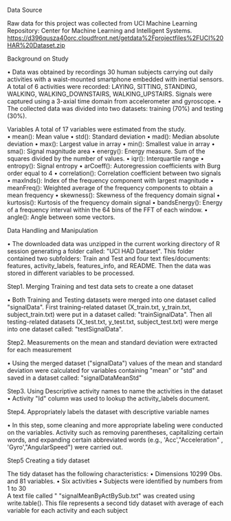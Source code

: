 Data Source

Raw data for this project was collected from UCI Machine Learning Repository: Center for Machine Learning and Intelligent Systems. https://d396qusza40orc.cloudfront.net/getdata%2Fprojectfiles%2FUCI%20HAR%20Dataset.zip 

Background on Study

•	Data was obtained by recordings 30 human subjects carrying out daily activities with a waist-mounted smartphone embedded with inertial sensors. A total of 6 activities were recorded: LAYING, SITTING, STANDING, WALKING, WALKING_DOWNSTAIRS, WALKING_UPSTAIRS. Signals were captured using a 3-axial time domain from accelerometer and gyroscope. 
•	The collected data was divided into two datasets: training (70%) and testing (30%).

Variables
A total of 17 variables were estimated from the study.  
•	mean(): Mean value
•	std(): Standard deviation
•	mad(): Median absolute deviation 
•	max(): Largest value in array
•	min(): Smallest value in array
•	sma(): Signal magnitude area
•	energy(): Energy measure. Sum of the squares divided by the number of values. 
•	iqr(): Interquartile range 
•	entropy(): Signal entropy
•	arCoeff(): Autoregression coefficients with Burg order equal to 4
•	correlation(): Correlation coefficient between two signals
•	maxInds(): Index of the frequency component with largest magnitude
•	meanFreq(): Weighted average of the frequency components to obtain a mean frequency
•	skewness(): Skewness of the frequency domain signal 
•	kurtosis(): Kurtosis of the frequency domain signal 
•	bandsEnergy(): Energy of a frequency interval within the 64 bins of the FFT of each window.
•	angle(): Angle between some vectors.

Data Handling and Manipulation

•	The downloaded data was unzipped in the current working directory of R session generating a folder called: "UCI HAD Dataset". This folder contained two subfolders: Train and Test and four text files/documents: features, activity_labels, features_info, and README.  Then the data was stored in different variables to be processed.

Step1. Merging Training and test data sets to create a one dataset

•	Both Training and Testing datasets were merged into one dataset called "signalData". First training-related dataset (X_train.txt, y_train.txt, subject_train.txt) were put in a dataset called: "trainSignalData". Then all testing-related datasets (X_test.txt, y_test.txt, subject_test.txt) were merge into one dataset called: "testSignalData". 

Step2. Measurements on the mean and standard deviation were extracted for each measurement


•	Using the merged dataset ("signalData") values of the mean and standard deviation were calculated for variables containing "mean" or "std" and saved in a dataset called: "signalDataMeanStd"


Step3. Using Descriptive activity names to name the activities in the dataset
•	Activity "Id" column was used to lookup the activity_labels document.

Step4. Appropriately labels the dataset with descriptive variable names

•	In this step, some cleaning and more appropriate labeling were conducted on the variables. Activity such as removing parentheses, capitalizing certain words, and expanding certain abbreviated words (e.g., 'Acc',"Acceleration" , 'Gyro',"AngularSpeed") were carried out.

Step5 Creating a tidy dataset 

The tidy dataset has the following characteristics: 
•	Dimensions 10299 Obs. and 81 variables.
•	Six activities 
•	Subjects were identified by numbers from 1 to 30  
A text file called " "signalMeanByActBySub.txt" was created using write.table(). This file represents a second tidy dataset with average of each variable for each activity and each subject
